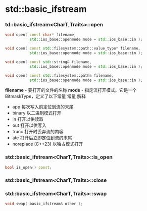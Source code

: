   
  
  
  
# std::basic_ifstream

### td::basic_ifstream<CharT,Traits>::open
```cpp
void open( const char* filename,
           std::ios_base::openmode mode = std::ios_base::in );

void open( const std::filesystem::path::value_type* filename,
           std::ios_base::openmode mode = std::ios_base::in );

void open( const std::string& filename,
           std::ios_base::openmode mode = std::ios_base::in );

void open( const std::filesystem::path& filename,
           std::ios_base::openmode mode = std::ios_base::in );

```

**filename**	-	要打开的文件的名称
**mode**	-	指定流打开模式。它是一个 BitmaskType，定义了以下常量
常量	解释
-    app	每次写入前定位到流的末尾
-    binary	以二进制模式打开
-    in	打开以供读取
-    out	打开以供写入
-    trunc	打开时丢弃流的内容
-    ate	打开后立即定位到流的末尾
-    noreplace (C++23)	以独占模式打开


### std::basic_ifstream<CharT,Traits>::is_open
```cpp
bool is_open() const;
```

### std::basic_ifstream<CharT,Traits>::close

### std::basic_ifstream<CharT,Traits>::swap

```cpp
void swap( basic_ifstream& other );
```